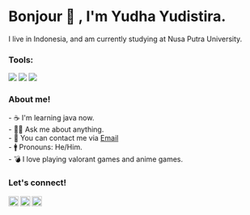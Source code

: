 # <summary><strong>Bonjour 👋 , I'm Yudha Yudistira.</strong></summary>
I live in Indonesia, and am currently studying at Nusa Putra University.

### <summary><strong>Tools:</strong></summary>
<p>
    <img src="https://img.shields.io/badge/Code-Visual%20code-blue" />
    <img src="https://img.shields.io/badge/OS-Windows-blue" />
    <img src="https://img.shields.io/badge/OS-Ubuntu-yellow" />
</p>

### <summary><strong>About me!</strong></summary>
<p>
    - ☕ I'm learning java now. </br>
    - 🙎‍♂️ Ask me about anything.</br>
    - 📨 You can contact me via <a href="mailto:yudha.yudistira_ti24@nusaputra.ac.id">Email</a>  </br>
    - 🚹 Pronouns: He/Him. </br>
    - 💣 I love playing valorant games and anime games. </br>
<p>
 
### <summary><strong>Let's connect!</strong></summary>
<a href="https://www.facebook.com/yuddxd/">
  <img align="left" alt="Goo's Twitter" width="20px" src="https://simpleicons.vercel.app/facebook/000" />
</a>
<a href="https://www.instagram.com/yudayudii_/">
  <img align="left" alt="Goo's Instagram" width="20px" src="https://simpleicons.vercel.app/instagram/000" />
</a>
<a href="https://www.youtube.com/@kyozixzero">
  <img align="left" alt="Goo's Blog" width="20px" src="https://simpleicons.vercel.app/youtube/000" />
</a>
